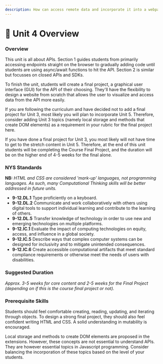 ```yaml
---
description: How can access remote data and incorporate it into a webpage?
---
```


# 🔮 Unit 4 Overview

### Overview

This unit is all about APIs. Section 1 guides students from primarily accessing endpoints straight on the browser to gradually adding code until students are using async/await functions to hit the API. Section 2 is similar but focusses on closed APIs and SDKs.

To finish the unit, students will create a final project, a graphical user interface (GUI) for the API of their choosing. They'll have the flexibility to design a website from scratch that allows the user to visualize and access data from the API more easily. 

If you are following the curriculum and have decided not to add a final project for Unit 3, most likely you will plan to incorporate Unit 5. Therefore, consider adding Unit 3 topics (namely local storage and methods that create DOM elements) as a requirement in your rubric for the final project here.

If you have done a final project for Unit 3, you most likely will not have time to get to the stretch content in Unit 5. Therefore, at the end of this unit students will be completing the Course Final Project, and the duration will be on the higher end of 4-5 weeks for the final alone.

### NYS Standards

**NB:** _HTML and CSS are considered 'mark-up' languages, not programming languages. As such, many Computational Thinking skills will be better addressed in future units._

* **9-12.DL.1** Type proficiently on a keyboard.
* **9-12.DL.2** Communicate and work collaboratively with others using digital tools to support individual learning and contribute to the learning of others.
* **9-12.DL.5** Transfer knowledge of technology in order to use new and emerging technologies on multiple platforms.
* **9-12.IC.1** Evaluate the impact of computing technologies on equity, access, and influence in a global society.
* **9-12.IC.5** Describe ways that complex computer systems can be designed for inclusivity and to mitigate unintended consequences.
* **9-12.IC.6** Create accessible computational artifacts that meet standard compliance requirements or otherwise meet the needs of users with disabilities.

### Suggested Duration

_Approx. 3-5 weeks for core content and 2-5 weeks for the Final Project (depending on if this is the course final project or not)._

### Prerequisite Skills

Students should feel comfortable creating, reading, updating, and iterating through objects. To design a strong final project, they should also feel confident writing HTML and CSS. A solid understanding in mutability is encouraged. 

Local storage and methods to create DOM elements are proposed in the extensions. However, these concepts are not essential to understand APIs. They are however essential topics in Javascript programming. Consider balancing the incorporation of these topics based on the level of your students.